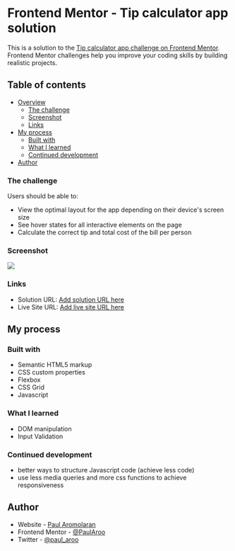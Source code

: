 # Frontend Mentor - Tip calculator app solution

This is a solution to the [Tip calculator app challenge on Frontend Mentor](https://www.frontendmentor.io/challenges/tip-calculator-app-ugJNGbJUX). Frontend Mentor challenges help you improve your coding skills by building realistic projects.

## Table of contents

- [Overview](#overview)
  - [The challenge](#the-challenge)
  - [Screenshot](#screenshot)
  - [Links](#links)
- [My process](#my-process)
  - [Built with](#built-with)
  - [What I learned](#what-i-learned)
  - [Continued development](#continued-development)
- [Author](#author)

### The challenge

Users should be able to:

- View the optimal layout for the app depending on their device's screen size
- See hover states for all interactive elements on the page
- Calculate the correct tip and total cost of the bill per person

### Screenshot

![](./design/final.png)

### Links

- Solution URL: [Add solution URL here](https://github.com/PaulAroo/tip-calculator)
- Live Site URL: [Add live site URL here](https://paularoo.github.io/tip-calculator/)

## My process

### Built with

- Semantic HTML5 markup
- CSS custom properties
- Flexbox
- CSS Grid
- Javascript

### What I learned

- DOM manipulation
- Input Validation

### Continued development

- better ways to structure Javascript code (achieve less code)
- use less media queries and more css functions to achieve responsiveness

## Author

- Website - [Paul Aromolaran](https://github.com/PaulAroo)
- Frontend Mentor - [@PaulAroo](https://www.frontendmentor.io/profile/PaulAroo)
- Twitter - [@paul_aroo](https://twitter.com/paul_aroo)
